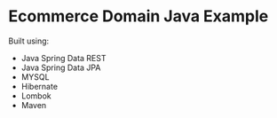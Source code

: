 # Ecommerce Domain Java Example

Built using:

- Java Spring Data REST
- Java Spring Data JPA
- MYSQL
- Hibernate
- Lombok
- Maven
